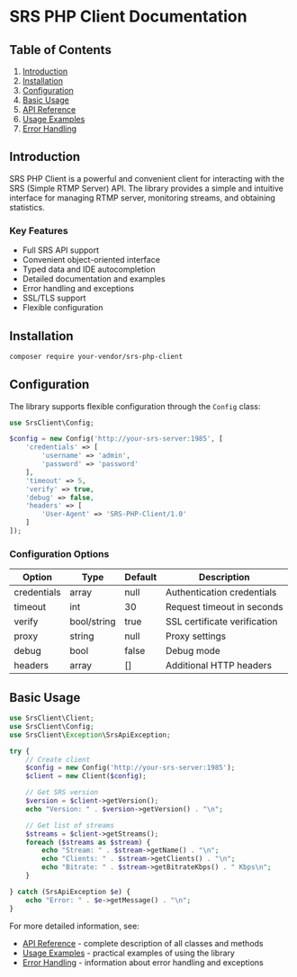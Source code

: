 # SRS PHP Client Documentation

## Table of Contents

1. [Introduction](#introduction)
2. [Installation](#installation)
3. [Configuration](#configuration)
4. [Basic Usage](#basic-usage)
5. [API Reference](api-reference.md)
6. [Usage Examples](examples.md)
7. [Error Handling](error-handling.md)

## Introduction

SRS PHP Client is a powerful and convenient client for interacting with the SRS (Simple RTMP Server) API. The library provides a simple and intuitive interface for managing RTMP server, monitoring streams, and obtaining statistics.

### Key Features

- Full SRS API support
- Convenient object-oriented interface
- Typed data and IDE autocompletion
- Detailed documentation and examples
- Error handling and exceptions
- SSL/TLS support
- Flexible configuration

## Installation

```bash
composer require your-vendor/srs-php-client
```

## Configuration

The library supports flexible configuration through the `Config` class:

```php
use SrsClient\Config;

$config = new Config('http://your-srs-server:1985', [
    'credentials' => [
        'username' => 'admin',
        'password' => 'password'
    ],
    'timeout' => 5,
    'verify' => true,
    'debug' => false,
    'headers' => [
        'User-Agent' => 'SRS-PHP-Client/1.0'
    ]
]);
```

### Configuration Options

| Option | Type | Default | Description |
|--------|------|---------|-------------|
| credentials | array | null | Authentication credentials |
| timeout | int | 30 | Request timeout in seconds |
| verify | bool/string | true | SSL certificate verification |
| proxy | string | null | Proxy settings |
| debug | bool | false | Debug mode |
| headers | array | [] | Additional HTTP headers |

## Basic Usage

```php
use SrsClient\Client;
use SrsClient\Config;
use SrsClient\Exception\SrsApiException;

try {
    // Create client
    $config = new Config('http://your-srs-server:1985');
    $client = new Client($config);

    // Get SRS version
    $version = $client->getVersion();
    echo "Version: " . $version->getVersion() . "\n";

    // Get list of streams
    $streams = $client->getStreams();
    foreach ($streams as $stream) {
        echo "Stream: " . $stream->getName() . "\n";
        echo "Clients: " . $stream->getClients() . "\n";
        echo "Bitrate: " . $stream->getBitrateKbps() . " Kbps\n";
    }

} catch (SrsApiException $e) {
    echo "Error: " . $e->getMessage() . "\n";
}
```

For more detailed information, see:
- [API Reference](api-reference.md) - complete description of all classes and methods
- [Usage Examples](examples.md) - practical examples of using the library
- [Error Handling](error-handling.md) - information about error handling and exceptions 